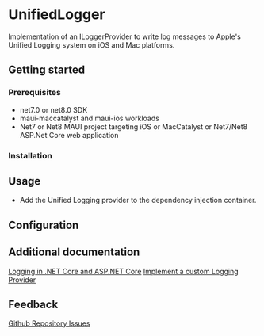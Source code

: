 # UnifiedLogger

Implementation of an ILoggerProvider to write log messages to Apple's Unified Logging system on iOS and Mac platforms.

## Getting started

### Prerequisites

* net7.0 or net8.0 SDK
* maui-maccatalyst and maui-ios workloads
* Net7 or Net8 MAUI project targeting iOS or MacCatalyst
  or Net7/Net8 ASP.Net Core web application

### Installation

## Usage

* Add the Unified Logging provider to the dependency injection container.
  

## Configuration

## Additional documentation

[Logging in .NET Core and ASP.NET Core](https://learn.microsoft.com/en-us/aspnet/core/fundamentals/logging/?view=aspnetcore-8.0)
[Implement a custom Logging Provider](https://learn.microsoft.com/en-us/dotnet/core/extensions/custom-logging-provider)
## Feedback

[Github Repository Issues](https://github.com/timgreynolds/UnifiedLogging/issues)